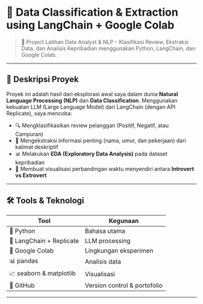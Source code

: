 # 🤖 Data Classification & Extraction using LangChain + Google Colab

> 🚀 Project Latihan Data Analyst & NLP – Klasifikasi Review, Ekstraksi Data, dan Analisis Kepribadian menggunakan Python, LangChain, dan Google Colab.

---

## 📌 Deskripsi Proyek

Proyek ini adalah hasil dari eksplorasi awal saya dalam dunia **Natural Language Processing (NLP)** dan **Data Classification**. Menggunakan kekuatan LLM (Large Language Model) dari LangChain (dengan API Replicate), saya mencoba:

- 🔍 Mengklasifikasikan review pelanggan (Positif, Negatif, atau Campuran)
- 🧠 Mengekstraksi informasi penting (nama, umur, dan pekerjaan) dari kalimat deskriptif
- 📊 Melakukan **EDA (Exploratory Data Analysis)** pada dataset kepribadian
- 🎨 Membuat visualisasi perbandingan waktu menyendiri antara **Introvert vs Extrovert**

---

## 🛠️ Tools & Teknologi

| Tool | Kegunaan |
|------|----------|
| 🐍 Python | Bahasa utama |
| 🧠 LangChain + Replicate | LLM processing |
| 🧪 Google Colab | Lingkungan eksperimen |
| 📊 pandas | Analisis data |
| 📈 seaborn & matplotlib | Visualisasi |
| 💾 GitHub | Version control & portofolio |

---
